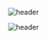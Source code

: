 ![header](https://capsule-render.vercel.app/api?type=wave&color=gradient&height=300&section=header&text=Hi%20there&fontSize=50)

![header](https://capsule-render.vercel.app/api?type=wave&color=gradient&height=300&section=footer&text=capsule%20render&fontSize=50)
